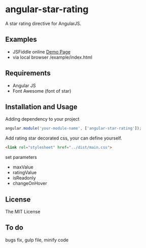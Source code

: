 # angular-star-rating

A star rating directive for AngularJS.

## Examples

- JSFiddle online [Demo Page](http://) 
- via local browser /example/index.html 
 
## Requirements
- Angular JS
- Font Awesome (font of star)
  
## Installation and Usage

  Adding dependency to your project
  ```js
  angular.module('your-module-name', ['angular-star-rating']);
  ```
  
  Add rating star decorated css, your can define yourself. 
  ```html
  <link rel="stylesheet" href="../dist/main.css">
  ```
  set parameters
  - maxValue
  - ratingValue
  - isReadonly
  - changeOnHover

## License

  The MIT License

## To do

  bugs fix, gulp file, minify code 
